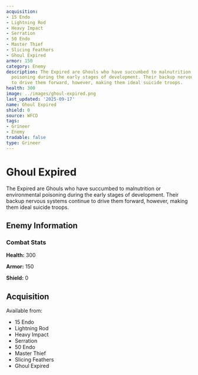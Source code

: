 ```yaml
---
acquisition:
- 15 Endo
- Lightning Rod
- Heavy Impact
- Serration
- 50 Endo
- Master Thief
- Slicing Feathers
- Ghoul Expired
armor: 150
category: Enemy
description: The Expired are Ghouls who have succumbed to malnutrition or environmental
  poisoning during the early stages of development. Their backup nervous systems continue
  to drive them forward, however, making them ideal suicide troops.
health: 300
image: ../images/ghoul-expired.png
last_updated: '2025-09-17'
name: Ghoul Expired
shield: 0
source: WFCD
tags:
- Grineer
- Enemy
tradable: false
type: Grineer
---
```


# Ghoul Expired

The Expired are Ghouls who have succumbed to malnutrition or environmental poisoning during the early stages of development. Their backup nervous systems continue to drive them forward, however, making them ideal suicide troops.

## Enemy Information

### Combat Stats

**Health:** 300

**Armor:** 150

**Shield:** 0

## Acquisition

Available from:
- 15 Endo
- Lightning Rod
- Heavy Impact
- Serration
- 50 Endo
- Master Thief
- Slicing Feathers
- Ghoul Expired

